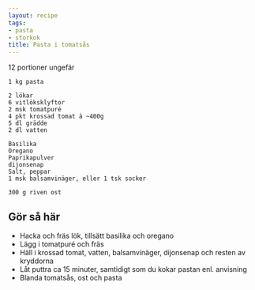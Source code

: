 ```yaml
---
layout: recipe
tags:
- pasta
- storkok
title: Pasta i tomatsås
---
```


12 portioner ungefär
```
1 kg pasta

2 lökar
6 vitlöksklyftor
2 msk tomatpuré
4 pkt krossad tomat à ~400g
5 dl grädde
2 dl vatten

Basilika
Oregano
Paprikapulver
dijonsenap
Salt, peppar
1 msk balsamvinäger, eller 1 tsk socker

300 g riven ost
```
## Gör så här
* Hacka och fräs lök, tillsätt basilika och oregano
* Lägg i tomatpuré och fräs
* Häll i krossad tomat, vatten, balsamvinäger, dijonsenap och resten av kryddorna
* Låt puttra ca 15 minuter, samtidigt som du kokar pastan enl. anvisning
* Blanda tomatsås, ost och pasta
